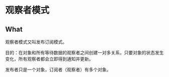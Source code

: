 # 观察者模式

## What

观察者模式又叫发布订阅模式。

目的：在对象和所有等待数据的观察者之间创建一对多关系，只要对象的状态发生变化，所有观察者都会立即得到通知并更新。

发布者只是一个对象，订阅者（观察者）有多个对象。
